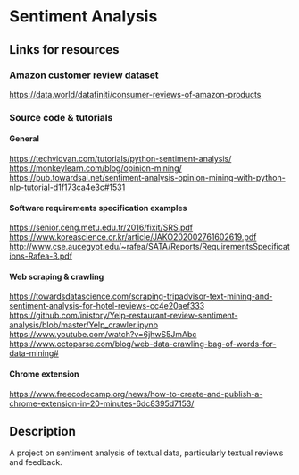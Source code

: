 # Sentiment Analysis
## Links for resources
### Amazon customer review dataset
https://data.world/datafiniti/consumer-reviews-of-amazon-products
### Source code & tutorials
#### General
https://techvidvan.com/tutorials/python-sentiment-analysis/
<br>
https://monkeylearn.com/blog/opinion-mining/
<br>
https://pub.towardsai.net/sentiment-analysis-opinion-mining-with-python-nlp-tutorial-d1f173ca4e3c#1531
<br>
#### Software requirements specification examples
https://senior.ceng.metu.edu.tr/2016/fixit/SRS.pdf
<br>
https://www.koreascience.or.kr/article/JAKO202002761602619.pdf
<br>
http://www.cse.aucegypt.edu/~rafea/SATA/Reports/RequirementsSpecifications-Rafea-3.pdf
<br>
#### Web scraping & crawling
https://towardsdatascience.com/scraping-tripadvisor-text-mining-and-sentiment-analysis-for-hotel-reviews-cc4e20aef333
<br>
https://github.com/inistory/Yelp-restaurant-review-sentiment-analysis/blob/master/Yelp_crawler.ipynb
<br>
https://www.youtube.com/watch?v=6jhwS5JmAbc
<br>
https://www.octoparse.com/blog/web-data-crawling-bag-of-words-for-data-mining#
<br>
#### Chrome extension
https://www.freecodecamp.org/news/how-to-create-and-publish-a-chrome-extension-in-20-minutes-6dc8395d7153/
<br>
## Description
A project on sentiment analysis of textual data, particularly textual reviews and feedback.
